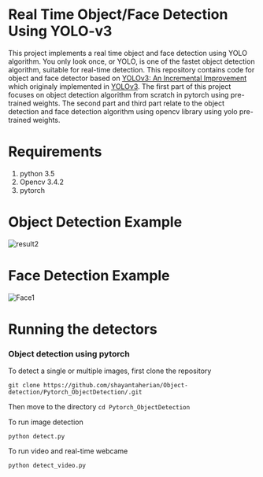 # Real Time Object/Face Detection Using YOLO-v3 
This project implements a real time object and face detection using YOLO algorithm. You only look once, or YOLO, is one of the fastet object detection algorithm, suitable for real-time detection. This repository contains code for object and face detector based on [YOLOv3: An Incremental Improvement](https://pjreddie.com/media/files/papers/YOLOv3.pdf) which originaly implemented in [YOLOv3](https://github.com/pjreddie/darknet). The first part of this project focuses on object detection algorithm from scratch in pytorch using pre-trained weights. The second part and third part relate to the object detection and face detection algorithm using opencv library using yolo pre-trained weights.
# Requirements
1. python 3.5
2. Opencv 3.4.2
3. pytorch
# Object Detection Example 
![result2](https://user-images.githubusercontent.com/51369142/85570975-b1bca280-b62b-11ea-889d-8e5a406ce775.jpg)
# Face Detection Example 
![Face1](https://user-images.githubusercontent.com/51369142/85573505-ddd92300-b62d-11ea-8597-ace58f6fb7cc.jpg)
# Running the detectors
### Object detection using pytorch
To detect a single or multiple images, first clone the repository 

`
git clone https://github.com/shayantaherian/Object-detection/Pytorch_ObjectDetection/.git
`

Then move to the directory
`
cd Pytorch_ObjectDetection
`

To run image detection

`
python detect.py
`

To run video and real-time webcame

`
python detect_video.py
`
